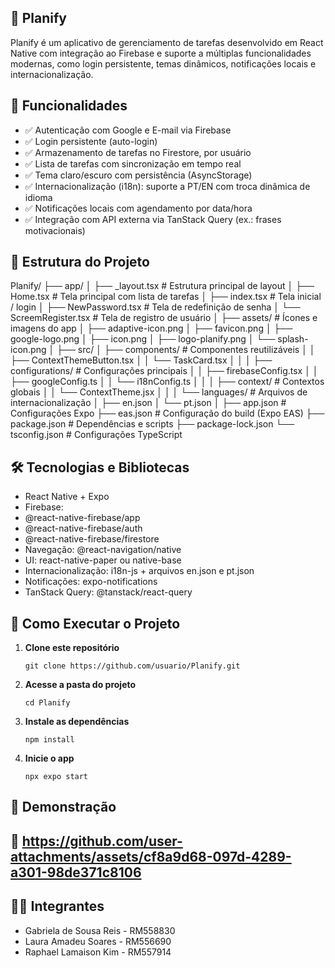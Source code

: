 ## 📌 Planify

Planify é um aplicativo de gerenciamento de tarefas desenvolvido em React Native com integração ao Firebase e suporte a múltiplas funcionalidades modernas, como login persistente, temas dinâmicos, notificações locais e internacionalização.


## 🚀 Funcionalidades

- ✅ Autenticação com Google e E-mail via Firebase
- ✅ Login persistente (auto-login)
- ✅ Armazenamento de tarefas no Firestore, por usuário
- ✅ Lista de tarefas com sincronização em tempo real
- ✅ Tema claro/escuro com persistência (AsyncStorage)
- ✅ Internacionalização (i18n): suporte a PT/EN com troca dinâmica de idioma
- ✅ Notificações locais com agendamento por data/hora
- ✅ Integração com API externa via TanStack Query (ex.: frases motivacionais)


## 📂 Estrutura do Projeto

 Planify/
├── app/
│   ├── _layout.tsx          # Estrutura principal de layout 
│   ├── Home.tsx             # Tela principal com lista de tarefas 
│   ├── index.tsx            # Tela inicial / login 
│   ├── NewPassword.tsx      # Tela de redefinição de senha
│   └── ScreemRegister.tsx   # Tela de registro de usuário
│
├── assets/                  # Ícones e imagens do app
│   ├── adaptive-icon.png
│   ├── favicon.png
│   ├── google-logo.png
│   ├── icon.png
│   ├── logo-planify.png
│   └── splash-icon.png
│
├── src/
│   ├── components/          # Componentes reutilizáveis
│   │   ├── ContextThemeButton.tsx
│   │   └── TaskCard.tsx
│   │
│   ├── configurations/      # Configurações principais
│   │   ├── firebaseConfig.tsx
│   │   ├── googleConfig.ts
│   │   └── i18nConfig.ts
│   │
│   ├── context/             # Contextos globais
│   │   └── ContextTheme.jsx
│   │
│   └── languages/           # Arquivos de internacionalização
│       ├── en.json
│       └── pt.json
│
├── app.json                 # Configurações Expo
├── eas.json                 # Configuração do build (Expo EAS)
├── package.json             # Dependências e scripts
├── package-lock.json
└── tsconfig.json            # Configurações TypeScript


## 🛠️ Tecnologias e Bibliotecas

- React Native + Expo
- Firebase:
 - @react-native-firebase/app
 - @react-native-firebase/auth
 - @react-native-firebase/firestore
- Navegação: @react-navigation/native
- UI: react-native-paper ou native-base
- Internacionalização: i18n-js + arquivos en.json e pt.json
- Notificações: expo-notifications
- TanStack Query: @tanstack/react-query


## 📱 Como Executar o Projeto

1. **Clone este repositório**
   
   ```git clone https://github.com/usuario/Planify.git```

3. **Acesse a pasta do projeto**

   ```cd Planify```

5. **Instale as dependências**

   ```npm install```

6. **Inicie o app**

   ```npx expo start```


## 🎥 Demonstração
## 📌 https://github.com/user-attachments/assets/cf8a9d68-097d-4289-a301-98de371c8106



## 👨‍💻 Integrantes

- Gabriela de Sousa Reis - RM558830
- Laura Amadeu Soares - RM556690
- Raphael Lamaison Kim - RM557914

